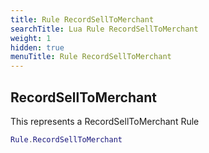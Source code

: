 ```yaml
---
title: Rule RecordSellToMerchant
searchTitle: Lua Rule RecordSellToMerchant
weight: 1
hidden: true
menuTitle: Rule RecordSellToMerchant
---
```

## RecordSellToMerchant

This represents a RecordSellToMerchant Rule
```lua
Rule.RecordSellToMerchant
```